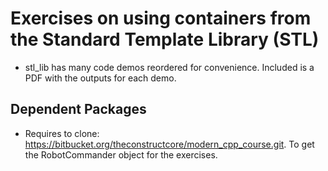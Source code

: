 # Exercises on using containers from the Standard Template Library (STL)
- stl_lib has many code demos reordered for convenience. Included is a PDF with the outputs for each demo. 
## Dependent Packages
- Requires to clone: https://bitbucket.org/theconstructcore/modern_cpp_course.git. To get the RobotCommander object for the exercises. 

